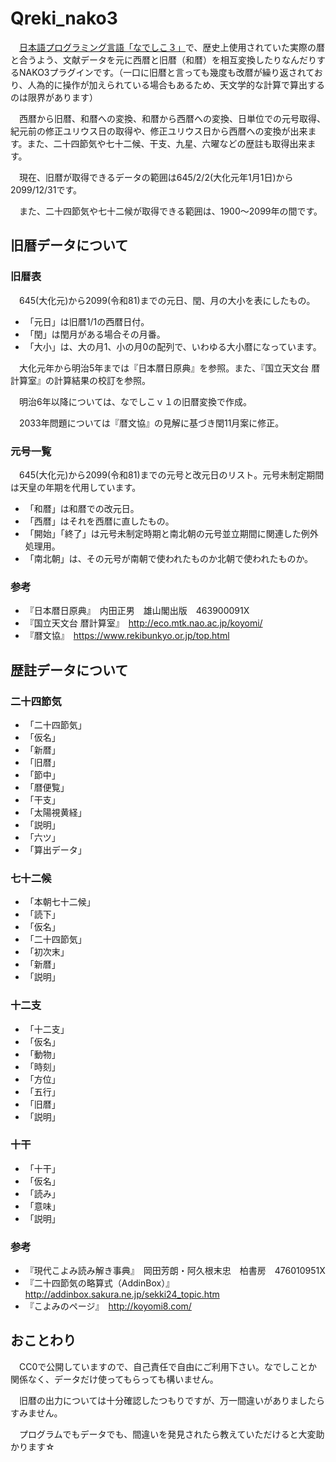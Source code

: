 # Qreki_nako3
　[日本語プログラミング言語「なでしこ３」](https://nadesi.com/doc3/)で、歴史上使用されていた実際の暦と合うよう、文献データを元に西暦と旧暦（和暦）を相互変換したりなんだりするNAKO3プラグインです。（一口に旧暦と言っても幾度も改暦が繰り返されており、人為的に操作が加えられている場合もあるため、天文学的な計算で算出するのは限界があります）

　西暦から旧暦、和暦への変換、和暦から西暦への変換、日単位での元号取得、紀元前の修正ユリウス日の取得や、修正ユリウス日から西暦への変換が出来ます。また、二十四節気や七十二候、干支、九星、六曜などの歴註も取得出来ます。

　現在、旧暦が取得できるデータの範囲は645/2/2(大化元年1月1日)から2099/12/31です。

　また、二十四節気や七十二候が取得できる範囲は、1900～2099年の間です。


## 旧暦データについて

### 旧暦表

　645(大化元)から2099(令和81)までの元日、閏、月の大小を表にしたもの。

- 「元日」は旧暦1/1の西暦日付。
- 「閏」は閏月がある場合その月番。
- 「大小」は、大の月1、小の月0の配列で、いわゆる大小暦になっています。

　大化元年から明治5年までは『日本暦日原典』を参照。また、『国立天文台 暦計算室』の計算結果の校訂を参照。

　明治6年以降については、なでしこｖ１の旧暦変換で作成。

　2033年問題については『暦文協』の見解に基づき閏11月案に修正。

### 元号一覧

　645(大化元)から2099(令和81)までの元号と改元日のリスト。元号未制定期間は天皇の年期を代用しています。

- 「和暦」は和暦での改元日。
- 「西暦」はそれを西暦に直したもの。
- 「開始」「終了」は元号未制定時期と南北朝の元号並立期間に関連した例外処理用。
- 「南北朝」は、その元号が南朝で使われたものか北朝で使われたものか。

### 参考
- 『日本暦日原典』　内田正男　雄山閣出版　463900091X
- 『国立天文台 暦計算室』　http://eco.mtk.nao.ac.jp/koyomi/
- 『暦文協』　https://www.rekibunkyo.or.jp/top.html

## 歴註データについて

### 二十四節気
- 「二十四節気」
- 「仮名」
- 「新暦」
- 「旧暦」
- 「節中」
- 「暦便覧」
- 「干支」
- 「太陽視黄経」
- 「説明」
- 「六ツ」
- 「算出データ」

### 七十二候
- 「本朝七十二候」
- 「読下」
- 「仮名」
- 「二十四節気」
- 「初次末」
- 「新暦」
- 「説明」

### 十二支
- 「十二支」
- 「仮名」
- 「動物」
- 「時刻」
- 「方位」
- 「五行」
- 「旧暦」
- 「説明」

### 十干
- 「十干」
- 「仮名」
- 「読み」
- 「意味」
- 「説明」

### 参考
- 『現代こよみ読み解き事典』　岡田芳朗・阿久根末忠　柏書房　476010951X
- 『二十四節気の略算式（AddinBox）』　http://addinbox.sakura.ne.jp/sekki24_topic.htm
- 『こよみのページ』　http://koyomi8.com/

## おことわり

　CC0で公開していますので、自己責任で自由にご利用下さい。なでしことか関係なく、データだけ使ってもらっても構いません。

　旧暦の出力については十分確認したつもりですが、万一間違いがありましたらすみません。
 
　プログラムでもデータでも、間違いを発見されたら教えていただけると大変助かります☆

